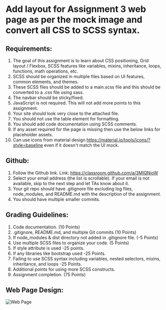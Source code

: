 # Add layout for Assignment 3 web page as per the mock image and convert all CSS to SCSS syntax.

## Requirements:
1. The goal of this assignment is to learn about CSS positioning, Grid layout / Flexbox, SCSS features like variables, mixins, inheritance, loops, functions, math operations, etc.
2. SCSS should be organized in multiple files based on UI features, common elements, and themes.
3. These SCSS files should be added to a main.scss file and this should be converted to a .css file using sass.
4. The navbar should be sticky/fixed.
5. JavaScript is not required. This will not add more points to this assignment.
6. Your site should look very close to the attached file.
7. You should not use the table element for formatting.
8. You should add code documentation using SCSS comments.
9. If any asset required for the page is missing then use the below links for placeholder assets.
10. Can use icons from material design https://material.io/tools/icons/?style=baseline even if it doesn't match the UI mock.

## Github: 
1. Follow the Github link. Link: https://classroom.github.com/a/3MIQNioW
2. Select your email address (the list is scrollable). If your email is not available, skip to the next step and let TAs know about it.
3. Your git repo should have .gitignore file excluding log files, node_modules, and README.md with the description of the assignment.
4. You should have multiple smaller commits.

## Grading Guidelines:
1. Code documentation. (10 Points)
2. .gitignore, README.md, and multiple Git commits (10 Points)
3. If node_modules & dist directory not added in .gitignore file. (-5 Points)
4. Use multiple SCSS files to organize your code. (5 Points)
5. If style attribute is used -25 points.
6. If any libraries like bootstrap used -25 Points.
7. Failing to use SCSS syntax including variables, nested selectors, mixins, inheritance, and loops  -25 Points.
8. Additional points for using more SCSS constructs.
9. Assignment completion. (75 Points)

## Web Page Design:
![Web Page](/img/Web-Page-Design.png)
